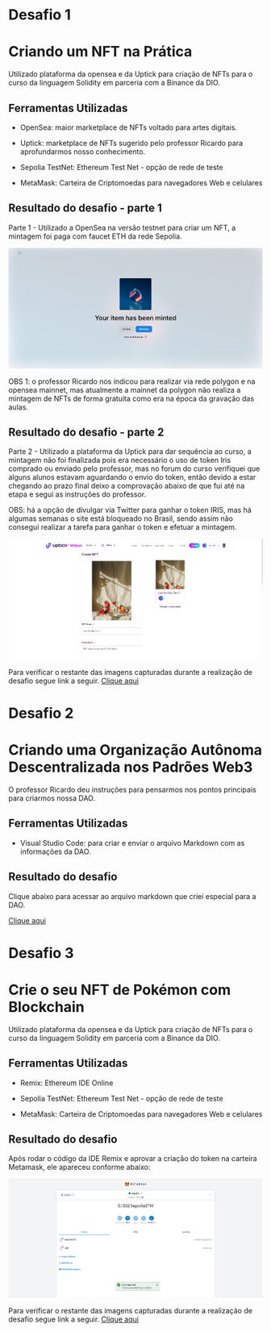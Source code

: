 # Desafio 1
# Criando um NFT na Prática

Utilizado plataforma da opensea e da Uptick para criação de NFTs para o curso da linguagem Solidity em parceria com a Binance da DIO.

## Ferramentas Utilizadas

- OpenSea: maior marketplace de NFTs voltado para artes digitais.

- Uptick: marketplace de NFTs sugerido pelo professor Ricardo para aprofundarmos nosso conhecimento.

- Sepolia TestNet: Ethereum Test Net - opção de rede de teste

- MetaMask: Carteira de Criptomoedas para navegadores Web e celulares

## Resultado do desafio - parte 1

Parte 1 - Utilizado a OpenSea na versão testnet para criar um NFT, a mintagem foi paga com faucet ETH da rede Sepolia.

![Opensea](https://github.com/leopoldosilvajr/DIO-NFTs/blob/main/images/6%20Ok%20da%20opensea.png)

OBS 1: o professor Ricardo nos indicou para realizar via rede polygon e na opensea mainnet, mas atualmente a mainnet da polygon não realiza a mintagem de NFTs de forma gratuita como era na época da gravação das aulas.

## Resultado do desafio - parte 2

Parte 2 - Utilizado a plataforma da Uptick para dar sequência ao curso, a mintagem não foi finalizada pois era necessário o uso de token Iris comprado ou enviado pelo professor, mas no forum do curso verifiquei que alguns alunos estavam aguardando o envio do token, então devido a estar chegando ao prazo final deixo a comprovação abaixo de que fui até na etapa e segui as instruções do professor.

OBS: há a opção de divulgar via Twitter para ganhar o token IRIS, mas há algumas semanas o site está bloqueado no Brasil, sendo assim não consegui realizar a tarefa para ganhar o token e efetuar a mintagem.

![Uptick](https://github.com/leopoldosilvajr/DIO-NFTs/blob/main/images/10%20Configuracao%20realizada.png)

Para verificar o restante das imagens capturadas durante a realização de desafio segue link a seguir. [Clique aqui](https://github.com/leopoldosilvajr/Token-ETH/tree/main/challenge)

# Desafio 2
# Criando uma Organização Autônoma Descentralizada nos Padrões Web3

O professor Ricardo deu instruções para pensarmos nos pontos principais para criarmos nossa DAO.

## Ferramentas Utilizadas

- Visual Studio Code: para criar e enviar o arquivo Markdown com as informações da DAO.

## Resultado do desafio

Clique abaixo para acessar ao arquivo markdown que criei especial para a DAO.

[Clique aqui](https://github.com/leopoldosilvajr/Token-ETH/tree/main/challenge)

# Desafio 3
# Crie o seu NFT de Pokémon com Blockchain

Utilizado plataforma da opensea e da Uptick para criação de NFTs para o curso da linguagem Solidity em parceria com a Binance da DIO.

## Ferramentas Utilizadas

- Remix: Ethereum IDE Online

- Sepolia TestNet: Ethereum Test Net - opção de rede de teste

- MetaMask: Carteira de Criptomoedas para navegadores Web e celulares

## Resultado do desafio

Após rodar o código da IDE Remix e aprovar a criação do token na carteira Metamask, ele apareceu conforme abaixo:

![Metamask](https://github.com/leopoldosilvajr/Token-ETH/blob/ab0835d733e2e5d43390273bdce8516a51f731c9/challenge/9%20Token%20sendo%20exibido%20na%20metamask.png)

Para verificar o restante das imagens capturadas durante a realização de desafio segue link a seguir. [Clique aqui](https://github.com/leopoldosilvajr/Token-ETH/tree/main/challenge)
